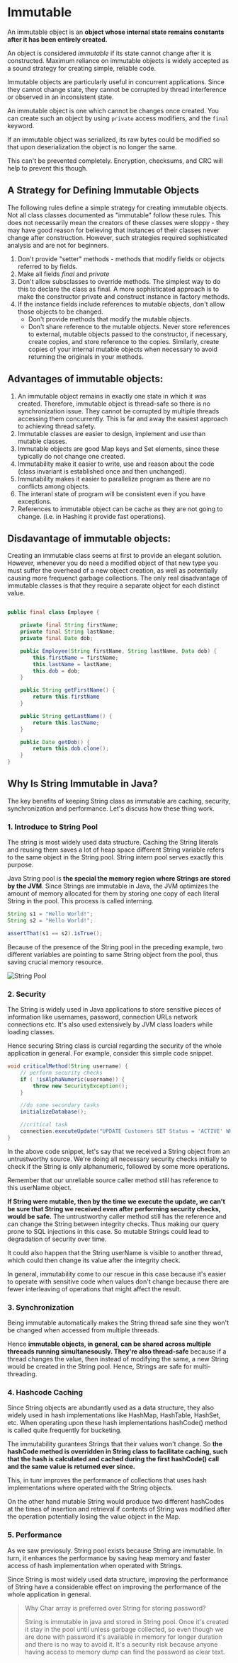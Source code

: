 # Immutable
An immutable object is an **object whose internal state remains constants after it has been entirely created.**

An object is considered _immutable_ if its state cannot change after it is constructed. Maximum reliance on immutable objects is widely accepted as a sound strategy for creating simple, reliable code.

Immutable objects are particularly useful in concurrent applications. Since they cannot change state, they cannot be corrupted by thread interference or observed in an inconsistent state.

An immutable object is one which cannot be changes once created. You can create such an object by using `private` access modifiers, and the `final` keyword.

If an immutable object was serialized, its raw bytes could be modified so that upon deserialization the object is no longer the same.

This can't be prevented completely. Encryption, checksums, and CRC will help to prevent this though.


## A Strategy for Defining Immutable Objects
The following rules define a simple strategy for creating immutable objects. Not all class classes documented as "immutable" follow these rules. This does not necessarily mean the creators of these classes were sloppy - they may have good reason for believing that instances of their classes never change after construction. However, such strategies required sophisticated analysis and are not for beginners.
1. Don't provide "setter" methods - methods that modify fields or objects referred to by fields.
2. Make all fields _final_ and _private_
3. Don't allow subsclasses to override methods. The simplest way to do this to declare the class as final. A more sophisticated approach is to make the constructor private and construct instance in factory methods.
4. If the instance fields include references to mutable objects, don't allow those objects to be changed.
    - Don't provide methods that modify the mutable objects.
    - Don't share reference to the mutable objects. Never store references to external, mutable objects passed to the constructor, if necessary, create copies, and store reference to the copies. Similarly, create copies of your internal mutable objects when necessary to avoid returning the originals in your methods.

## Advantages of immutable objects:
1. An immutable object remains in exactly one state in which it was created. Therefore, immutable object is thread-safe so there is no synchronization issue. They cannot be corrupted by multiple threads accessing them concurrently. This is far and away the easiest approach to achieving thread safety.
2. Immutable classes are easier to design, implement and use than mutable classes.
3. Immutable objects are good Map keys and Set elements, since these typically do not change one created.
4. Immutability make it easier to write, use and reason about the code (class invariant is established once and then unchanged).
5. Immutability makes it easier to parallelize program as there are no conflicts among objects.
6. The interanl state of program will be consistent even if you have exceptions.
7. References to immutable object can be cache as they are not going to change. (i.e. in Hashing it provide fast operations).

## Disdavantage of immutable objects:
Creating an immutable class seems at first to provide an elegant solution. However, whenever you do need a modified object of that new type you must suffer the overhead of a new object creation, as well as potentially causing more frequenct garbage collections. The only real disadvantage of immutable classes is that they require a separate object for each distinct value.

```java

public final class Employee {

    private final String firstName;
    private final String lastName;
    private final Date dob;

    public Employee(String firstName, String lastName, Data dob) {
        this.firstName = firstName;
        this.lastName = lastName;
        this.dob = dob;
    }

    public String getFirstName() {
        return this.firstName
    }

    public String getLastName() {
        return this.lastName;
    }

    public Date getDob() {
        return this.dob.clone();
    }
}
```

## Why Is String Immutable in Java?
The key benefits of keeping String class as immutable are caching, security, synchronization and performance. Let's discuss how these thing work.
### 1. **Introduce to String Pool**
The string is most widely used data structure. Caching the String literals and reusing them saves a lot of heap space different String variable refers to the same object in the String pool. String intern pool serves exactly this purpose.

Java String pool is **the special the memory region where Strings are stored by the JVM**. Since Strings are immutable in Java, the JVM optimizes the amount of memory allocated for them by storing one copy of each literal String in the pool. This process is called interning.

```java
String s1 = "Hello World!";
String s2 = "Hello World!";

assertThat(s1 == s2).isTrue();
```
Because of the presence of the String pool in the preceding example, two different variables are pointing to same String object from the pool, thus saving crucial memory resource.

![String Pool](assets/images/Why_String_Is_Immutable_In_Java.jpg)

### 2. **Security**
The String is widely used in Java applications to store sensitive pieces of information like usernames, password, connection URLs network connections etc. It's also used extensively by JVM class loaders while loading classes.

Hence securing String class is curcial regarding the security of the whole application in general. For example, consider this simple code snippet.
```java
void criticalMethod(String username) {
    // perform security checks
    if ( !isAlphaNumeric(username)) {
        throw new SecurityException();
    }

    //do some secondary tasks
    initializeDatabase();

    //critical task
    connection.executeUpdate("UPDATE Customers SET Status = 'ACTIVE' WHERE username='"+username+"'");
}
```
In the above code snippet, let's say that we received a String object from an untrustworthy source. We're doing all necessary security checks initially to check if the String is only alphanumeric, followed by some more operations.

Remember that our unreliable source caller method still has reference to this userName object.

**If String were mutable, then by the time we execute the update, we can't be sure that String we received even after performing security checks, would be safe.** The untrustworthy caller method still has the reference and can change the String between integrity checks. Thus making our query prone to SQL injections in this case. So mutable Strings could lead to degradation of security over time.

It could also happen that the String userName is visible to another thread, which could then change its value after the integrity check.

In general, immutability come to our rescue in this case because it's easier to operate with sensitive code when values don't change because there are fewer interleaving of operations that might affect the result.

### 3. **Synchronization** 
Being immutable automatically makes the String thread safe sine  they won't be changed when accessed from multiple threeads.

Hence **immutable objects, in general, can be shared across multiple threeads running simultanesously. They're also thread-safe** because if a thread changes the value, then instead of modifying the same, a new String would be created in the String pool. Hence, Strings are safe for multi-threading.

### 4. **Hashcode Caching**
Since String objects are abundantly used as a data structure, they also widely used in hash implementations like HashMap, HashTable, HashSet, etc. When operating upon these hash implementations hashCode() method is called quite frequently for bucketing.

The immutability gurantees Strings that their values won't change. So **the hashCode method is overridden in String class to facilitate caching, such that the hash is calculated and cached during the first hashCode() call and the same value is returned ever since.**

This, in tunr improves the performance of collections that uses hash implementations where operated with the String objects.

On the other hand mutable String would produce two different hashCodes at the times of insertion and retrieval if contents of String was modified after the operation potentially losing the value object in the Map.

### 5. **Performance**
As we saw previosuly. String pool exists because String are immutable. In turn, it enhances the performance by saving heap memory and faster access of hash implementation when operated with Strings.

Since String is most widely used data structure, improving the performance of String have a considerable effect on improving the performance of the whole application in general.

> Why Char array is preferred over String for storing password?
> 
> String is immutable in java and stored in String pool. Once it's created it stay in the pool until unless garbage collected, so even though we are done with password it's available in memory for longer duration and there is no way to avoid it. It's a security risk because anyone having access to memory dump can find  the password as clear text.
